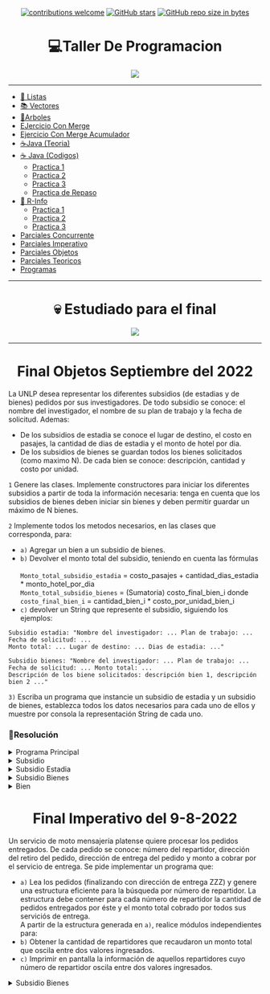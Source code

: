 <div align="center">

[![contributions welcome](https://img.shields.io/badge/contributions-welcome-brightgreen.svg?style=flat)](https://github.com/Nomadiix/Taller-de-Programacion)
[![GitHub stars](https://img.shields.io/github/stars/Nomadiix/Taller-de-Programacion)](https://github.com/FabianMartinez1234567/Taller-de-Programacion/stargazers/)
[![GitHub repo size in bytes](https://img.shields.io/github/repo-size/Nomadiix/Taller-de-Programacion)](https://github.com/Nomadiix/Taller-de-Programacion)
 </div>

<h1 align="center"> 💻Taller De Programacion  </h1>
<div align="center">
  <img src="https://media.giphy.com/media/tJqyalvo9ahykfykAj/giphy.gif"/>
 </div>

---


- [🧾 Listas ](/Documentos/Listas.md)
- [📚 Vectores ](/Documentos/Vectores.md)
- [🌳Arboles ](/Documentos/Arboles.md)
- [EJercicio Con Merge](https://github.com/Fabian-Martinez1/Taller-de-Programacion/blob/main/Pascal/Semana_3/11.pas)
- [Ejercicio Con Merge Acumulador](https://github.com/Fabian-Martinez1/Taller-de-Programacion/blob/main/Pascal/Semana_3/12.pas)
- [☕Java (Teoria) ](/Documentos/Java.md)
- [☕  Java (Codigos)](/Documentos/Java2.md)
  - [Practica 1 ](/Documentos/Java_Practica1.md)
  - [Practica 2 ](/Documentos/Java_Practica2.md)
  - [Practica 3 ](/Documentos/Java_Practica3.md)
  - [Practica de Repaso ](/Documentos/Java_Practica4.md)
- [🤖 R-Info ](/Documentos/RInfo.md)
  - [Practica 1 ](/Documentos/Rinfo_Practica1.md)
  - [Practica 2 ](/Documentos/Rinfo_Practica2.md)
  - [Practica 3 ](/Documentos/Rinfo_Practica3.md)
- [Parciales Concurrente](/Documentos/ParcialesConcurrente.md)
- [Parciales Imperativo](/Documentos/ParcialesImperativo.md)
- [Parciales Objetos](/Documentos/ParcialesObjetos.md)
- [Parciales Teoricos](/Documentos/Teoria.md)
- [Programas](/Documentos/programas.md)
 
---

<div align="center">

  # 💀 Estudiado para el final

  <img src="https://media.giphy.com/media/6i6DHjicGKMMHzws2a/giphy.gif"/>
</div>


---

<h1 align="center"> Final Objetos Septiembre del 2022</h1>

La UNLP desea representar los diferentes subsidios (de estadias y de bienes) pedidos por sus investigadores. De todo subsidio se conoce: el nombre del investigador, el nombre de su plan de trabajo y la fecha de solicitud. Ademas:

- De los subsidios de estadia se conoce el lugar de destino, el costo en pasajes, la cantidad de dias de estadia y el monto de hotel por dia.
- De los subsidios de bienes se guardan todos los bienes solicitados (como maximo N). De cada bien se conoce: descripción, cantidad y costo por unidad.

`1` Genere las clases. Implemente constructores para iniciar los diferentes subsidios a partir de toda la información necesaria: tenga en cuenta que los subsidios de bienes deben iniciar sin bienes y deben permitir guardar un máximo de N bienes.

`2` Implemente todos los metodos necesarios, en las clases que corresponda, para:

- `a)` Agregar un bien a un subsidio de bienes.
- `b)` Devolver el monto total del subsidio, teniendo en cuenta las fórmulas 
  <br><br>
  `Monto_total_subsidio_estadia` = costo_pasajes + cantidad_dias_estadia * monto_hotel_por_dia <br>
  `Monto_total_subsidio_bienes` =  (Sumatoria) costo_final_bien_i donde <br>
  `costo_final_bien_i` = cantidad_bien_i * costo_por_unidad_bien_i
- `c)` devolver un String que represente el subsidio, siguiendo los ejemplos:

```
Subsidio estadia: "Nombre del investigador: ... Plan de trabajo: ... 
Fecha de solicitud: ... 
Monto total: ... Lugar de destino: ... Dias de estadia: ..."
```

```
Subsidio bienes: "Nombre del investigador: ... Plan de trabajo: ...
Fecha de solicitud: ... Monto total: ...
Descripción de los biene solicitados: descripción bien 1, descripción bien 2 ..."
```

`3)` Escriba un programa que instancie un subsidio de estadia y un subsidio de bienes, establezca todos los datos necesarios para cada uno de ellos y muestre por consola la representación String de cada uno.


### 📝Resolución


<details> <summary>Programa Principal</summary>

```java

```

</details>

<details> <summary>Subsidio</summary>

```java
public class abstract Subsidio{
  private String nombreInv;
  private String nombrePlan;
  private String fecha;

  public Subsidio(String nombreInv, String nombrePlan, String fecha){
    this.nombreInv = nombreInv;
    this.nombrePlan = nombrePlan;
    this.fecha = fecha;
  }
  public abstract double devolverMonto();
}
```

</details>

<details> <summary>Subsidio Estadia</summary>

```java
public class SubsidioEstadia extends Subsidio {
  private String destino;
  private double costoE;
  private Integer cantDias;
  private double diaHotel;
  
  public SubsidioEstadia(String destino, double costoE, Integer cantDias, double diaHotel, String nombreInv, String nombrePlan, String fecha){
      super(nombreInv, nombrePlan, fecha);
      this.destino = destino;
      this.costoE = costoE;
      this.cantDias = cantDias;
      this.diaHotel = diaHotel;
    }

  public double devolverMonto(){
    return this.costoE + (this.cantDias * this.diaHotel)
  }

}
```

</details>

<details> <summary>Subsidio Bienes</summary>

```java
public class SubsidioBienes extends Subsidio{
  private Bien[] bienes;
  private Integer dimF;
  private Integer dimL;

  public SubsidioBienes(Integer N,String nombreInv, String nombrePlan, String fecha ){
    super(nombreInv, nombrePlan, fecha);
    this.dimF = N;
    for (int i = 0; i < N; i++){
      this.bienes[i]=null
    }
    this.dimL = 0;
  }
  public void agregarBien(Bien bien){
    this.bienes[this.dimL] = bien;
    this.dimL++;
  }
  public double devolverMonto(){
    double total = 0;
    for (int i = 0; i < this.dimL; i++){
      total += this.bienes[i].costoFinal();
    }
    return total;
  }
}
```

</details>

<details> <summary>Bien</summary>

```java
public class Bien {
  private String descripcion;
  private Integer cantidad;
  private double costoU;

  public Bien(String descripcion, Integer cantidad, double costoU){
    this.descripcion = descripcion;
    this.cantidad = cantidad;
    this.costoU = costoU;
  }

  public double costoFinal(){
    return this.cantidad * this.costoU;
  }
}
```

</details>



<h1 align="center"> Final Imperativo del 9-8-2022</h1>

Un servicio de moto mensajería platense quiere procesar los pedidos entregados. 
De cada pedido se conoce: número del repartidor, dirección del retiro del pedido, dirección de entrega del pedido y monto a cobrar por el servicio de entrega. Se pide implementar un programa que:

- `a)` Lea los pedidos (finalizando con dirección de entrega ZZZ) y genere una estructura eficiente para la búsqueda por número de repartidor. La estructura debe contener para cada número de repartidor la cantidad de pedidos entregados por éste y el monto total cobrado por todos sus serviciós de entrega. <br>
A partir de la estructura generada en `a)`, realice módulos independientes para:
- `b)` Obtener la cantidad de repartidores que recaudaron un monto total que oscila entre dos valores ingresados.
- `c)` Imprimir en pantalla la información de aquellos repartidores cuyo número de repartidor oscila entre dos valores ingresados.


</details>

<details> <summary>Subsidio Bienes</summary>

```pas
program finalAgosto;
type
  st = string[30];
  
  pedido = record
  	num:integer;
  	direccion_retiro:st;
    direccion_entrega:st;
    monto: integer ; // sabemos que es platita jajaja real 
  end;
  
  pedidoArbol = record
  	num:integer;
    cantPedidos:integer;
    direccion_entrega:st;
    montoTotal: integer ; // sabemos que es platita jajaja real 
  end;
  
  arbol=^nodo;
  nodo=record
    dato : pedidoArbol; 
   	hi : arbol;
   	hd : arbol;
  end ;
  
//PROCESOS

  procedure modificar_nodo(var a:arbol; p:pedido);
  begin
   a^.dato.cantPedidos:= a^.dato.cantPedidos+1;
   a^.dato.montoTotal:= a^.dato.montoTotal+ p.monto;
  end;
  
  procedure insertar_arbol (var a :arbol; p:pedido);
  begin
   if(a = nil)then begin 
    new(a);
    a^.dato.num:= p.num;
    a^.dato.cantPedidos:= 1;
    a^.dato.direccion_entrega:= p.direccion_entrega;
    a^.dato.montoTotal:= p.monto;
    a^.hi:=nil;
    a^.hd:=nil;
   end
   else 
     if( a^.dato.num < p.num )then 
       insertar_arbol(a^.hd,p)
     else 
        if( a^.dato.num> p.num )then 
          insertar_arbol(a^.hi,p)
        else 
           modificar_nodo(a,p)
       
  end;

  procedure leer_registro (var r:pedido);
  begin
    writeln ('ingrese direccion entrega: ');
    readln(r.direccion_entrega);
    if(r.direccion_entrega <> 'zzz')then begin
      writeln ('ingrese num: ');
      readln(r.num);
      writeln ('ingrese direccion retiro: ');
      readln(r.direccion_retiro);
      writeln ('ingrese monto: ');
      readln(r.monto);
    end;
  end;  
     
  procedure crear_arbol (var a : arbol );
  var
   registro: pedido;
  begin
    leer_registro (registro);
    while(registro.direccion_entrega <> 'zzz')do begin
      insertar_arbol(a,registro);
      leer_registro(registro);
    end;
  end;
      
 procedure recorrido_total(a : arbol ; var cantidad:integer; monto1, monto2:integer);
 begin
  if (a <> nil)then begin 
  	recorrido_total(a^.hi, cantidad, monto1, monto2);
  	if(a^.dato.montoTotal > monto1 ) and (a^.dato.montoTotal < monto2)then 
      cantidad:=cantidad+1;
    recorrido_total(a^.hd, cantidad,monto1,monto2); 
  end;
 end;  
 
 procedure imprimirDato( a:arbol);
 begin
   writeln('numero de repartidor: ',a^.dato.num ,'cantidad de Pedidos: ', a^.dato.cantPedidos,'monto total: ',a^.dato.montoTotal,'direcion entrega: ',a^.dato.direccion_entrega);
 end;
 
 procedure entre_rango (a:arbol; inf,sup:integer); // int = menor sup = mayor   3 al 6
 begin
  if (a <> nil)then begin
   if (a^.dato.num > inf) then 
     if(a^.dato.num < sup) then begin
       imprimirDato(a);
       entre_rango(a^.hi,inf,sup);
       entre_rango(a^.hd,inf,sup);
     end  
     else 
       entre_rango(a^.hi,inf,sup)
   else
     entre_rango(a^.hd,inf,sup);
 end; 
end;  
 
 
//PROGRAMA PRINCIPAL 
var
  a:arbol;
  cantidad_total:integer;
  monto1:integer;
  monto2:integer;
  repartidor1:integer;
  repartidor2:integer;
begin
  randomize;
  a:=nil;
  crear_arbol(a); 
  cantidad_total:=0;
  writeln('ingrese monto 1: '); readln(monto1);
  writeln('ingrese monto 2: '); readln(monto2);
  recorrido_total(a, cantidad_total, monto1, monto2);
  writeln('cantidad de repartidores con monto entre 1 y 2 : ' , cantidad_total);
  writeln('ingrese num inferior repartidor 1: '); readln(repartidor1);
  writeln('ingrese num superior repartidor 2: '); readln(repartidor2);
  entre_rango(a,repartidor1,repartidor2);
end.

```

</details>